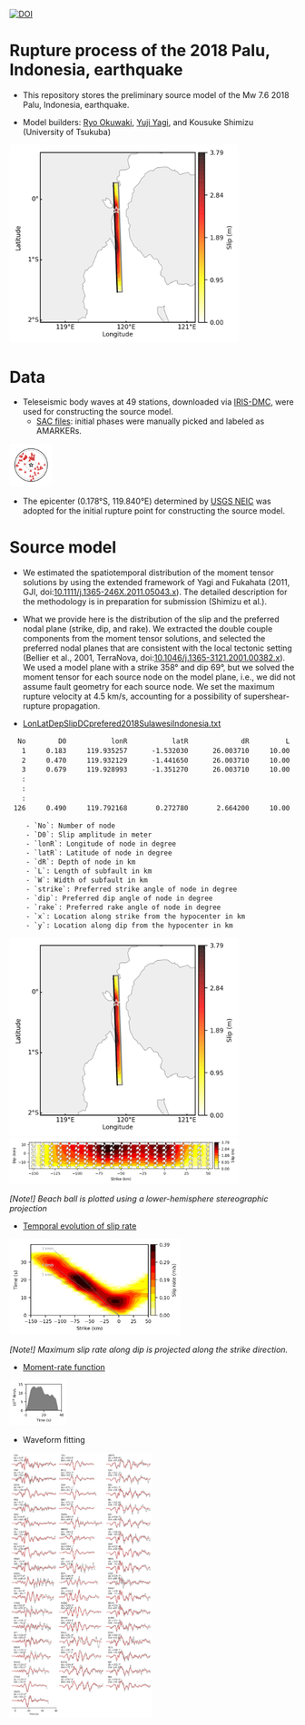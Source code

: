 [![DOI](https://zenodo.org/badge/153305275.svg)](https://zenodo.org/badge/latestdoi/153305275)

# Rupture process of the 2018 Palu, Indonesia, earthquake

- This repository stores the preliminary source model of the Mw 7.6 2018 Palu, Indonesia, earthquake.

- Model builders: [Ryo Okuwaki](https://rokuwaki.github.io), [Yuji Yagi](http://www.geol.tsukuba.ac.jp/~yagi-y/eng/index.html), and Kousuke Shimizu (University of Tsukuba)


<img src="./fig/181017122702_map.png" width="80%" />

# Data

- Teleseismic body waves at 49 stations, downloaded via [IRIS-DMC](http://ds.iris.edu/wilber3/find_event), were used for constructing the source model.
  - [SAC files](./sacfiles): initial phases were manually picked and labeled as AMARKERs.

<img src="./fig/station.png" width="15%" />

  
- The epicenter (0.178°S, 119.840°E) determined by [USGS NEIC](https://earthquake.usgs.gov/earthquakes/eventpage/us1000h3p4/executive) was adopted for the initial rupture point for constructing the source model.


# Source model

- We estimated the spatiotemporal distribution of the moment tensor solutions by using the extended framework of Yagi and Fukahata (2011, GJI, doi:[10.1111/j.1365-246X.2011.05043.x](https://doi.org/10.1111/j.1365-246X.2011.05043.x)). The detailed description for the methodology is in preparation for submission (Shimizu et al.).

- What we provide here is the distribution of the slip and the preferred nodal plane (strike, dip, and rake). We extracted the double couple components from the moment tensor solutions, and selected the preferred nodal planes that are consistent with the local tectonic setting (Bellier et al., 2001, TerraNova, doi:[10.1046/j.1365-3121.2001.00382.x](https://doi.org/10.1046/j.1365-3121.2001.00382.x)). We used a model plane with a strike 358° and dip 69°, but we solved the moment tensor for each source node on the model plane, i.e., we did not assume fault geometry for each source node. We set the maximum rupture velocity at 4.5 km/s, accounting for a possibility of supershear-rupture propagation.

- [LonLatDepSlipDCprefered2018SulawesiIndonesia.txt](./model_181017122702/LonLatDepSlipDCprefered2018SulawesiIndonesia.txt)

```txt
  No        D0           lonR           latR             dR         L         W    strike       dip      rake         x         y
   1     0.183     119.935257      -1.532030      26.003710     10.00      5.00     8.622    80.163    44.902   -150.00    -15.00
   2     0.470     119.932129      -1.441650      26.003710     10.00      5.00     7.926    88.326    49.995   -140.00    -15.00
   3     0.679     119.928993      -1.351270      26.003710     10.00      5.00     3.994    81.466    26.286   -130.00    -15.00
   :
   :
   :
 126     0.490     119.792168       0.272780       2.664200     10.00      5.00     2.753    57.716    71.736     50.00     10.00
```

        - `No`: Number of node
        - `D0`: Slip amplitude in meter
        - `lonR`: Longitude of node in degree
        - `latR`: Latitude of node in degree
        - `dR`: Depth of node in km
        - `L`: Length of subfault in km
        - `W`: Width of subfault in km
        - `strike`: Preferred strike angle of node in degree
        - `dip`: Preferred dip angle of node in degree
        - `rake`: Preferred rake angle of node in degree
        - `x`: Location along strike from the hypocenter in km
        - `y`: Location along dip from the hypocenter in km

<img src="./fig/181017122702_map.png" width="80%" />
<img src="./fig/181017122702_xy.png" width="80%" />

*[Note!] Beach ball is plotted using a lower-hemisphere stereographic projection*

- [Temporal evolution of slip rate](./model_181017122702/timeevo.txt)

<img src="./fig/timeevo.png" width="60%" />

*[Note!] Maximum slip rate along dip is projected along the strike direction.*


- [Moment-rate function](./model_181017122702/st_181017122702.dat)

<img src="./fig/st.png" width="20%" />


- Waveform fitting

<img src="./fig/fittings.png" width="50%" />

